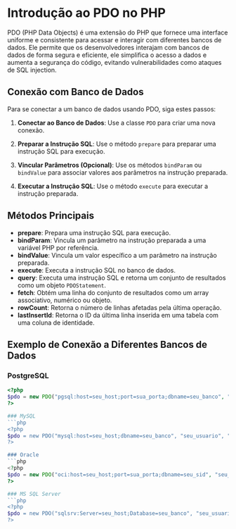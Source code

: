 # Introdução ao PDO no PHP

PDO (PHP Data Objects) é uma extensão do PHP que fornece uma interface uniforme e consistente para acessar e interagir com diferentes bancos de dados. Ele permite que os desenvolvedores interajam com bancos de dados de forma segura e eficiente, ele simplifica o acesso a dados e aumenta a segurança do código, evitando vulnerabilidades como ataques de SQL injection.

## Conexão com Banco de Dados

Para se conectar a um banco de dados usando PDO, siga estes passos:

1. **Conectar ao Banco de Dados**: Use a classe `PDO` para criar uma nova conexão.

2. **Preparar a Instrução SQL**: Use o método `prepare` para preparar uma instrução SQL para execução.

3. **Vincular Parâmetros (Opcional)**: Use os métodos `bindParam` ou `bindValue` para associar valores aos parâmetros na instrução preparada.

4. **Executar a Instrução SQL**: Use o método `execute` para executar a instrução preparada.

## Métodos Principais

- **prepare**: Prepara uma instrução SQL para execução.
- **bindParam**: Vincula um parâmetro na instrução preparada a uma variável PHP por referência.
- **bindValue**: Vincula um valor específico a um parâmetro na instrução preparada.
- **execute**: Executa a instrução SQL no banco de dados.
- **query**: Executa uma instrução SQL e retorna um conjunto de resultados como um objeto `PDOStatement`.
- **fetch**: Obtém uma linha do conjunto de resultados como um array associativo, numérico ou objeto.
- **rowCount**: Retorna o número de linhas afetadas pela última operação.
- **lastInsertId**: Retorna o ID da última linha inserida em uma tabela com uma coluna de identidade.

## Exemplo de Conexão a Diferentes Bancos de Dados

### PostgreSQL

```php
<?php
$pdo = new PDO("pgsql:host=seu_host;port=sua_porta;dbname=seu_banco", "seu_usuario", "sua_senha");
?>

### MySQL
```php
<?php
$pdo = new PDO("mysql:host=seu_host;dbname=seu_banco", "seu_usuario", "sua_senha");
?>

### Oracle
```php
<?php
$pdo = new PDO("oci:host=seu_host;port=sua_porta;dbname=seu_sid", "seu_usuario", "sua_senha");
?>

### MS SQL Server
```php
<?php
$pdo = new PDO("sqlsrv:Server=seu_host;Database=seu_banco", "seu_usuario", "sua_senha");
?>
